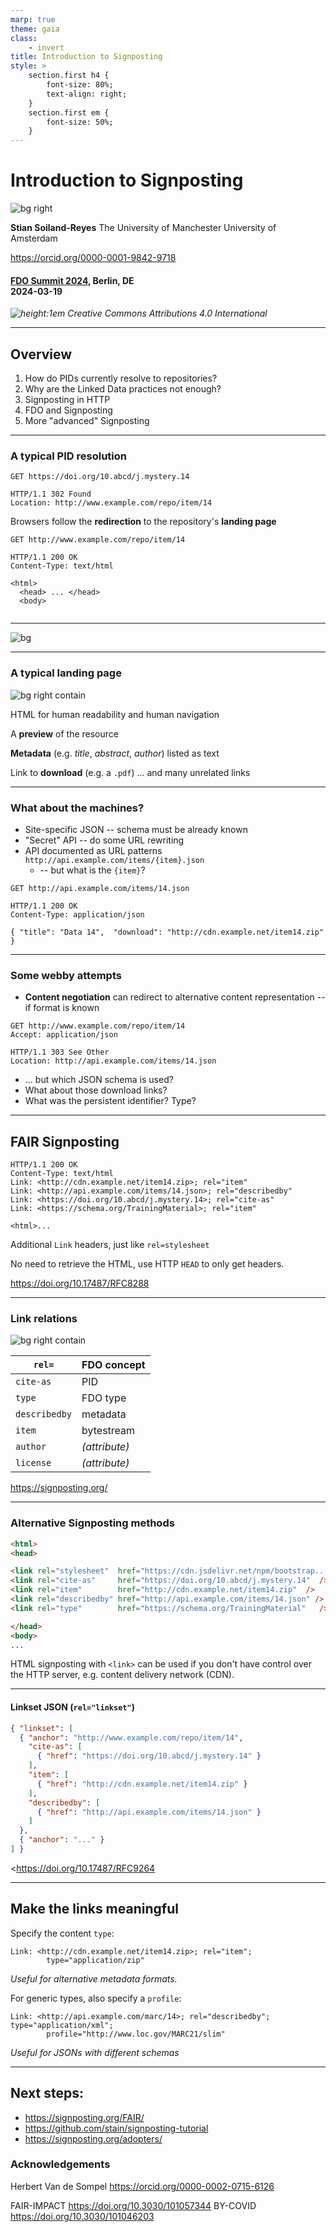 ```yaml
---
marp: true
theme: gaia
class: 
    - invert
title: Introduction to Signposting
style: > 
    section.first h4 {
        font-size: 80%;
        text-align: right;
    }
    section.first em { 
        font-size: 50%;
    }
---
```


<!-- theme: gaia -->

# Introduction to Signposting

<!-- class: first invert -->

![bg right](00-signposting.png)

**Stian Soiland-Reyes**
The University of Manchester
University of Amsterdam

<https://orcid.org/0000-0001-9842-9718>

#### [FDO Summit 2024](https://fairdo.org/fdof-summit-2024/), Berlin, DE <br>2024-03-19

_![height:1em](https://s11.no/2022/images/cc-by-4.0.svg) Creative Commons Attributions 4.0 International_

---

<!-- class: -->

## Overview

1. How do PIDs currently resolve to repositories?
2. Why are the Linked Data practices not enough?
3. Signposting in HTTP
4. FDO and Signposting
5. More "advanced" Signposting

---

### A typical PID resolution

```http
GET https://doi.org/10.abcd/j.mystery.14

HTTP/1.1 302 Found
Location: http://www.example.com/repo/item/14
```

Browsers follow the **redirection** to the repository's **landing page**

```http
GET http://www.example.com/repo/item/14

HTTP/1.1 200 OK 
Content-Type: text/html

<html>
  <head> ... </head>
  <body>
  
```

---

![bg](01-landing-page.png)

---

### A typical landing page

![bg right contain](01-landing-page.png)

HTML for human readability and human navigation

A **preview** of the resource

**Metadata** (e.g. _title_, _abstract_, _author_) listed as text

Link to **download** (e.g. a `.pdf`)
... and many unrelated links


---

### What about the machines?

 * Site-specific JSON -- schema must be already known
 * "Secret" API -- do some URL rewriting
 * API documented as URL patterns
`http://api.example.com/items/{item}.json`
   * -- but what is the `{item}`?

```http
GET http://api.example.com/items/14.json

HTTP/1.1 200 OK
Content-Type: application/json

{ "title": "Data 14",  "download": "http://cdn.example.net/item14.zip" }
```
---

### Some webby attempts

* **Content negotiation** can redirect to  alternative content representation -- if format is known

```http
GET http://www.example.com/repo/item/14
Accept: application/json

HTTP/1.1 303 See Other
Location: http://api.example.com/items/14.json
```

* ... but which JSON schema is used? 
* What about those download links?
* What was the persistent identifier? Type?

---

## FAIR Signposting

```http
HTTP/1.1 200 OK 
Content-Type: text/html
Link: <http://cdn.example.net/item14.zip>; rel="item"
Link: <http://api.example.com/items/14.json>; rel="describedby"
Link: <https://doi.org/10.abcd/j.mystery.14>; rel="cite-as"
Link: <https://schema.org/TrainingMaterial>; rel="item"

<html>...
```

Additional `Link` headers, just like `rel=stylesheet`

No need to retrieve the HTML, use HTTP `HEAD` to only get headers. 

<https://doi.org/10.17487/RFC8288>


---

### Link relations

![bg right contain](02-signposting-level1.png)

| `rel=`        | FDO concept    |
| ------------- | -------------- |
| `cite-as`     |  PID           |
| `type`        |  FDO type      |
| `describedby` |  metadata    | |
| `item`        |  bytestream    |
| `author`      |  _(attribute)_ |
| `license`     |  _(attribute)_ |

<https://signposting.org/>

---

### Alternative Signposting methods


```html
<html>
<head>

<link rel="stylesheet"  href="https://cdn.jsdelivr.net/npm/bootstrap..." />
<link rel="cite-as"     href="https://doi.org/10.abcd/j.mystery.14"  />
<link rel="item"        href="http://cdn.example.net/item14.zip"  />
<link rel="describedby" href="http://api.example.com/items/14.json" />
<link rel="type"        href="https://schema.org/TrainingMaterial"   />

</head>
<body>
...
```

HTML signposting with `<link>` can be used if you don't have control over the HTTP server, e.g. content delivery network (CDN).


---

#### Linkset JSON (`rel="linkset"`)

```json
{ "linkset": [
  { "anchor": "http://www.example.com/repo/item/14",
    "cite-as": [
      { "href": "https://doi.org/10.abcd/j.mystery.14" }
    ],
    "item": [
      { "href": "http://cdn.example.net/item14.zip" }
    ],
    "describedby": [
      { "href": "http://api.example.com/items/14.json" }
    ]
  },
  { "anchor": "..." }
] }
```
<https://doi.org/10.17487/RFC9264

--- 


## Make the links meaningful

Specify the content `type`:
```
Link: <http://cdn.example.net/item14.zip>; rel="item";
        type="application/zip"
```
_Useful for alternative metadata formats._

For generic types, also specify a `profile`:
```
Link: <http://api.example.com/marc/14>; rel="describedby"; type="application/xml";
        profile="http://www.loc.gov/MARC21/slim"
```
_Useful for JSONs with different schemas_

--- 

<!-- class: invert -->

## Next steps:

* <https://signposting.org/FAIR/>
* <https://github.com/stain/signposting-tutorial>
* <https://signposting.org/adopters/>

### Acknowledgements

Herbert Van de Sompel <https://orcid.org/0000-0002-0715-6126>

FAIR-IMPACT <https://doi.org/10.3030/101057344>
BY-COVID <https://doi.org/10.3030/101046203>
